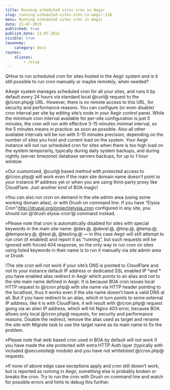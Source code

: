 ```yaml
---
title: Running scheduled sites cron in Aegir
slug: running-scheduled-sites-cron-in-aegir-118
menu: Running scheduled sites cron in Aegir
date: 21-07-2015
published: true
publish_date: 21-07-2015
visible: true
taxonomy:
    category: docs
routes:
    aliases:
        - /slug
---
```


<a name="cron-q"></a>

QHow to run scheduled cron for sites hosted in the Aegir system and is it still possible to run cron manually or maybe remotely, when needed?

<a name="cron-a"></a>

AAegir system manages scheduled cron for all your sites, and runs it by default every 24 hours via standard local @curl@ request to the @/cron.php@ URL. However, there is no remote access to this URL, for security and performance reasons. You can configure (or even disable) cron interval per site by editing site’s node in your Aegir control panel. While the minimum cron interval available for per-site configuration is just 5 minutes, the cron will run with effective 5-15 minutes minimal interval, so the 5 minutes means in practice: as soon as possible. Also all other available intervals will be run with 5-15 minutes precision, depending on the number of sites you host and current load on the system. Your Aegir instance will not run scheduled cron for sites when there is too high load on the system temporarily, typically during daily system backups, and during nightly (server timezone) database servers backups, for up to 1 hour window.

<a name="cron-w"></a>

»Our customized, @curl@ based method with protected access to @/cron.php@ will work even if the main site domain name doesn’t point to your instance IP address yet or when you are using third-party proxy like CloudFlare. Just another kind of BOA magic!

<a name="cron-w"></a>

»You can also run cron on demand in the site admin area (using some working domain alias), or with Drush on command line. If you have “Elysia Cron”:http://drupal.org/project/elysia_cron configured in any site, you should run @’drush elysia-cron’@ command instead.

<a name="cron-w"></a>

»Please note that cron is automatically disabled for sites with special keywords in the main site name: @dev.@, @devel.@, @tmp.@, @temp.@, @temporary.@, @test.@, @testing.@ — in this case Aegir will still attempt to run cron (if enabled) and report it as “running”, but such requests will be ignored with forced 404 response, so the only way to run cron on sites using listed keywords in their name is to run it manually via site admin area or Drush.

<a name="cron-w"></a>

!The site cron will not work if your site’s DNS is pointed to CloudFlare and not to your instance default IP address or dedicated SSL enabled IP *and * you have enabled alias redirect in Aegir which points to an alias and not to the site main name defined in Aegir. It is because BOA cron issues local HTTP request to @/cron.php@ with site name via HTTP header pointing to the localhost, thus it works even if the site name doesn’t have a valid DNS at all. But if you have redirect to an alias, which in turn points to some external IP address, like it is with CloudFlare, it will result with @/cron.php@ request going via an alien IP address, which will hit Nginx 403 error, because BOA allows only local @/cron.php@ requests, for security and performance reasons. Disable the redirect, remove the alias used as target and rename the site with Migrate task to use the target name as its main name to fix the problem.

<a name="cron-w"></a>

»Please note that web based cron used in BOA by default will not work if you have made the site protected with extra HTTP Auth layer (typically with included @securesite@ module) and you have not whitelisted @/cron.php@ requests.

<a name="cron-w"></a>

»If none of above edge case exceptions apply and cron still doesn’t work, but is reported as running in Aegir, something else is probably broken or breaks the cron. Try to run the cron with Drush on command line and watch for possible errors and hints to debug this further.